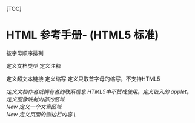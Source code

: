 [TOC]

# HTML 参考手册- (HTML5 标准)

按字母顺序排列

<!DOCTYPE>	定义文档类型
<!--...-->	定义注释
<a>	定义超文本链接
<abbr>	定义缩写
<acronym>	定义只取首字母的缩写，不支持HTML5
<address>	定义文档作者或拥有者的联系信息
<applet>	HTML5中不赞成使用。定义嵌入的 applet。
<area>	定义图像映射内部的区域
<article>New	定义一个文章区域
<aside>New	定义页面的侧边栏内容
\<audio>New	定义音频内容
<b>	定义文本粗体
<base>	定义页面中所有链接的默认地址或默认目标。
<basefont>	HTML5不支持，不赞成使用。定义页面中文本的默认字体、颜色或尺寸。
<bdi>New	允许您设置一段文本，使其脱离其父元素的文本方向设置。
<bdo>	定义文字方向
<big>	定义大号文本，HTML5不支持
<blockquote>	定义长的引用
<body>	定义文档的主体
<br>	定义换行
<button>	定义一个点击按钮
<canvas>New	定义图形，比如图表和其他图像,标签只是图形容器，您必须使用脚本来绘制图形
<caption>	定义表格标题
<center>	HTML5不支持，不赞成使用。定义居中文本。
<cite>	定义引用(citation)
<code>	定义计算机代码文本
<col>	定义表格中一个或多个列的属性值
<colgroup>	定义表格中供格式化的列组
<command>New	定义命令按钮，比如单选按钮、复选框或按钮
<datalist>New	定义选项列表。请与 input 元素配合使用该元素，来定义 input 可能的值。
<dd>	定义定义列表中项目的描述
<del>	定义被删除文本
<details>New	用于描述文档或文档某个部分的细节
<dfn>	定义定义项目
<dialog>New	定义对话框，比如提示框
<dir>	HTML5不支持，不赞成使用。定义目录列表。
<div>	定义文档中的节
<dl>	定义列表详情
<dt>	定义列表中的项目
<em>	定义强调文本
<embed>New	定义嵌入的内容，比如插件。
<fieldset>	定义围绕表单中元素的边框
<figcaption>New	定义<figure> 元素的标题
<figure>New	规定独立的流内容（图像、图表、照片、代码等等）。
<font>	HTML5不支持，不赞成使用。定义文字的字体、尺寸和颜色。
<footer>New	定义 section 或 document 的页脚。
<form>	定义了HTML文档的表单
<frame>	定义框架集的窗口或框架
<frameset>	定义框架集
<h1> to <h6>	定义 HTML 标题
<head>	定义关于文档的信息
<header>New	定义了文档的头部区域
<hr>	定义水平线
<html>	定义 HTML 文档
<i>	定义斜体字
<iframe>	定义内联框架
<img>	定义图像
<input>	定义输入控件
<ins>	定义被插入文本
<kbd>	定义键盘文本
<keygen>New	规定用于表单的密钥对生成器字段。
<label>	定义 input 元素的标注
<legend>	定义 fieldset 元素的标题。
<li>	定义列表的项目
<link>	定义文档与外部资源的关系
<main>	定义文档的主体部分。
<map>	定义图像映射
<mark>New	定义带有记号的文本。请在需要突出显示文本时使用 <m> 标签。
<menu>	不赞成使用。定义菜单列表。
<meta>	定义关于 HTML 文档的元信息。
<meter>New	定义度量衡。仅用于已知最大和最小值的度量。
<nav>New	定义导航链接的部分
<noframes>	定义针对不支持框架的用户的替代内容。HTML5不支持
<noscript>	定义针对不支持客户端脚本的用户的替代内容。
<object>	定义内嵌对象
<ol>	定义有序列表。
<optgroup>	定义选择列表中相关选项的组合。
<option>	定义选择列表中的选项。
<output>New	定义不同类型的输出，比如脚本的输出。
<p>	定义段落。
<param>	定义对象的参数。
<pre>	定义预格式文本。
<progress>New	定义运行中的进度（进程）。
<q>	定义短的引用。
<rp>New	<rp> 标签在 ruby 注释中使用，以定义不支持 ruby 元素的浏览器所显示的内容。
<rt>New	<rt> 标签定义字符（中文注音或字符）的解释或发音。
<ruby>New	<ruby> 标签定义 ruby 注释（中文注音或字符）。
<s>	不赞成使用。定义加删除线的文本。
<samp>	定义计算机代码样本。
<script>	定义客户端脚本。
<section>New	<section> 标签定义文档中的节（section、区段）。比如章节、页眉、页脚或文档中的其他部分。
<select>	定义选择列表（下拉列表）。
<small>	定义小号文本。
<source>New	<source> 标签为媒介元素（比如 \<video> 和 \<audio>）定义媒介资源。
<span>	定义文档中的节。
<strike>	HTML5不支持，不赞成使用。定义加删除线文本。
<strong>	定义强调文本。
<style>	定义文档的样式信息。
<sub>	定义下标文本。
<summary>New	<summary> 标签包含 details 元素的标题，"details" 元素用于描述有关文档或文档片段的详细信息。
<sup>	定义上标文本。
<table>	定义表格。
<tbody>	定义表格中的主体内容。
<td>	定义表格中的单元。
<textarea>	定义多行的文本输入控件。
<tfoot>	定义表格中的表注内容（脚注）。
<th>	定义表格中的表头单元格。
<thead>	定义表格中的表头内容。
<time>New	定义日期或时间，或者两者。
<title>	定义文档的标题。
<tr>	定义表格中的行。
<track>New	<track> 标签为诸如 video 元素之类的媒介规定外部文本轨道。
<tt>	定义打字机文本。
<u>	不赞成使用。定义下划线文本。
<ul>	定义无序列表。
<var>	定义文本的变量部分。
\<video>New	\<video> 标签定义视频，比如电影片段或其他视频流。
<wbr>New	规定在文本中的何处适合添加换行符。
HTML 标签列表（功能排序） 
 点我分享笔记